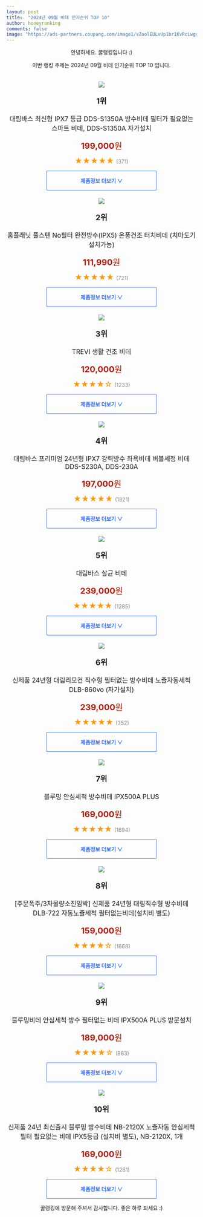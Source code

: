 ```yaml
---
layout: post
title:  "2024년 09월 비데 인기순위 TOP 10"
author: honeyranking
comments: false
image: "https://ads-partners.coupang.com/image1/vZoolEULvUp1br1KvRcLwgcJPADj9BF7Va7bNp1JFOU_cUsCQYMRNCTsqo-7iClSjnv7ItEhadt8fZk7RcAzkJRuhQlmtbKyQ8hU-tOyvTk3Jkq_pnOJEoviRk7LEdSdDzDTSEpHn_OnYpvEuI-M-VRWrviVwU3CNMH2hNhJ8seIwJtDZUwCmcsdtTGznLNHhjl0PtutHo_iJ1NSJ7V64wkYX6dDEwQEfiTJe-BhFOJX7Q9XKYW45uBBrMleAxjHkx13PjAlQUv4zsqIRvO-AY-Rs9LVEv8XAhqxj7E2tD5iExmRFXBlSJIsHxlfJjU="
---
```

<p style="text-align: center;">안녕하세요. 꿀랭킹입니다 :)</p>
<p style="text-align: center;">이번 랭킹 주제는 2024년 09월 비데 인기순위 TOP 10 입니다.</p><center><img src="https://ads-partners.coupang.com/image1/vZoolEULvUp1br1KvRcLwgcJPADj9BF7Va7bNp1JFOU_cUsCQYMRNCTsqo-7iClSjnv7ItEhadt8fZk7RcAzkJRuhQlmtbKyQ8hU-tOyvTk3Jkq_pnOJEoviRk7LEdSdDzDTSEpHn_OnYpvEuI-M-VRWrviVwU3CNMH2hNhJ8seIwJtDZUwCmcsdtTGznLNHhjl0PtutHo_iJ1NSJ7V64wkYX6dDEwQEfiTJe-BhFOJX7Q9XKYW45uBBrMleAxjHkx13PjAlQUv4zsqIRvO-AY-Rs9LVEv8XAhqxj7E2tD5iExmRFXBlSJIsHxlfJjU=" style="margin-top:20px" /></center><p style="text-align: center; font-size: 20px"><b>1위</b></p><p style="text-align: center; font-size: 17px">대림바스 최신형 IPX7 등급 DDS-S1350A 방수비데 필터가 필요없는 스마트 비데, DDS-S1350A 자가설치</p><p style="text-align: center;"><span style="color: #b61800; font-size: 22px;"><b>199,000</b>원</span></p><p style="text-align: center;"><span style="color: #ff9600; font-size: 20px;">★★★★★ </span><span style="color: #878787;">(371)</span></p><center><a href="https://link.coupang.com/re/AFFSDP?lptag=AF3899140&subid=honeyrank&pageKey=6568046110&itemId=14732807254&vendorItemId=82594017623&traceid=V0-153-c0784b1f1bcc99f9&clickBeacon=6d842d20-7078-11ef-a27f-6ad15b326c21%7E3&requestid=20240912050000726024709111&token=31850C%7CMIXED"><div style="font-size: 14px; display: inline-block; padding: 15px 90px; color: #346aff; border-radius: 2px; border: 1px solid #346aff; cursor: pointer;"><b>제품정보 더보기 &or;</b></div></a></center><center><img src="https://ads-partners.coupang.com/image1/4yeLcKWMqTR28jI14zJs1pNTMBpYjaqMMA3hRsIwsmeqkIjrLmIFwEWeZM3rTheOk8aeNOx3ZFA8ZUe7iZydV8DlZR9jBe5IwAKqelc-AjvaOGJbXzDovMI3Vukzs0TmgAbGlE8JYNizapcGjn4HdaktV1neGY6jTPM0CsZ56pArI0d3UyJsMdQDF_NxhrBYUt5Bb7uRAzeciTjr7fc0PAAJpf5cNUJx692z5JjT7ODtIUjoY_HH24tOb1dP5kyk7DMMpAxWfkMFS3VeUVRhFcl_mVT8wzA2xA==" style="margin-top:20px" /></center><p style="text-align: center; font-size: 20px"><b>2위</b></p><p style="text-align: center; font-size: 17px">홈플래닛 풀스텐 No필터 완전방수(IPX5) 온풍건조 터치비데 (치마도기 설치가능)</p><p style="text-align: center;"><span style="color: #b61800; font-size: 22px;"><b>111,990</b>원</span></p><p style="text-align: center;"><span style="color: #ff9600; font-size: 20px;">★★★★★ </span><span style="color: #878787;">(721)</span></p><center><a href="https://link.coupang.com/re/AFFSDP?lptag=AF3899140&subid=honeyrank&pageKey=5601832718&itemId=9022384062&vendorItemId=76308808900&traceid=V0-153-79f8d1be22d104e0&requestid=20240912050000726024709111&token=31850C%7CMIXED"><div style="font-size: 14px; display: inline-block; padding: 15px 90px; color: #346aff; border-radius: 2px; border: 1px solid #346aff; cursor: pointer;"><b>제품정보 더보기 &or;</b></div></a></center><center><img src="https://ads-partners.coupang.com/image1/aVJdH0Os-uaUVqzDaVgqcSri5hpO0dsgXWSCrXRiZHWgVOqkcZGLTYzAYo-BW0zPszH0r_g8C_dtAELrdV5bwaru1N9gKii8K9RdP0-4aX14uZF0w44ToEFD_mzT9PIj1zBxskQiqCgM_gvRUpd1wETMNuv4z6vgf6i8o4Dz3f0egnmcgJf1Zub8rGnNufwUFYSgjb3_oSWcQ6QE8ZMtunqMRsT-5XdDYgBeWWlM0yBkBN5p_Ok_rHiuJdllsN6LspiCBuFFRJ376Umjj3Dn56hc02beW6f3yA==" style="margin-top:20px" /></center><p style="text-align: center; font-size: 20px"><b>3위</b></p><p style="text-align: center; font-size: 17px">TREVI 생활 건조 비데</p><p style="text-align: center;"><span style="color: #b61800; font-size: 22px;"><b>120,000</b>원</span></p><p style="text-align: center;"><span style="color: #ff9600; font-size: 20px;">★★★★☆ </span><span style="color: #878787;">(1233)</span></p><center><a href="https://link.coupang.com/re/AFFSDP?lptag=AF3899140&subid=honeyrank&pageKey=8049309019&itemId=22568654586&vendorItemId=73638276888&traceid=V0-153-ebbe086c157ee665&requestid=20240912050000726024709111&token=31850C%7CMIXED"><div style="font-size: 14px; display: inline-block; padding: 15px 90px; color: #346aff; border-radius: 2px; border: 1px solid #346aff; cursor: pointer;"><b>제품정보 더보기 &or;</b></div></a></center><center><img src="https://ads-partners.coupang.com/image1/koG_UImLbDO-xy13kjQQG-DSYOYHFMIuH93jHiQN_WDg0bMX3BFV5orQEbG-GGHobZfwjTXC5jsB8uPOz1BwNPqlDf6BNMUrFboPLLiFSASWwN_9_lgwYitIvYfGuK2fME9Fg5Pw7gtWRAEuu8EIDibWGmQxd7PK2DJUijjEYGWpIPAWzAeA67jeJWPI1peAfRyk6XNZHPEOgyGN8OCY5hmU8y8wTSoB3dS12BGEG8G8FEU3VoBLUmeCpGVLk36wOj3bifYq4T6OK7Ja6m0MJC4OYKCsRc23EL1-dqySxxNi7E1PfD0_HDJwBIoFrpk=" style="margin-top:20px" /></center><p style="text-align: center; font-size: 20px"><b>4위</b></p><p style="text-align: center; font-size: 17px">대림바스 프리미엄 24년형 IPX7 강력방수 좌욕비데 버블세정 비데 DDS-S230A, DDS-230A</p><p style="text-align: center;"><span style="color: #b61800; font-size: 22px;"><b>197,000</b>원</span></p><p style="text-align: center;"><span style="color: #ff9600; font-size: 20px;">★★★★★ </span><span style="color: #878787;">(1821)</span></p><center><a href="https://link.coupang.com/re/AFFSDP?lptag=AF3899140&subid=honeyrank&pageKey=7915380675&itemId=21729708435&vendorItemId=88778889224&traceid=V0-153-1a7b0c343b5077ed&clickBeacon=6d842d20-7078-11ef-bba5-f40ee6c662e7%7E3&requestid=20240912050000726024709111&token=31850C%7CMIXED"><div style="font-size: 14px; display: inline-block; padding: 15px 90px; color: #346aff; border-radius: 2px; border: 1px solid #346aff; cursor: pointer;"><b>제품정보 더보기 &or;</b></div></a></center><center><img src="https://ads-partners.coupang.com/image1/O4yOtmhjijj9OSVvOyomUWrjucM2eEYgpAom-YUDh-eiLpRaKhSvSybEwHY8gV246HsVrIX6CnbBJqFIzvfQtru-Jc0MzLF9RQrjkfuiIFmrx-rX0H6WGYaoyY1kfi4sKoAMGIc11QyJD7qbudfV2f8wxsz0eZ6J8fOwr754kwf-jORd6LVqZwETLbmVjxJEDuDmw-fdbvwA_QRn0QhVzAROAYBsY172TJplLHrf3PLNFDaGt-vE_R5ruv1gUdRYgISfTzxte-Hb9eGWHqqSQA5bHOOduHIViW0=" style="margin-top:20px" /></center><p style="text-align: center; font-size: 20px"><b>5위</b></p><p style="text-align: center; font-size: 17px">대림바스 살균 비데</p><p style="text-align: center;"><span style="color: #b61800; font-size: 22px;"><b>239,000</b>원</span></p><p style="text-align: center;"><span style="color: #ff9600; font-size: 20px;">★★★★★ </span><span style="color: #878787;">(1285)</span></p><center><a href="https://link.coupang.com/re/AFFSDP?lptag=AF3899140&subid=honeyrank&pageKey=7723422973&itemId=20734176238&vendorItemId=89519854012&traceid=V0-153-30b7fb259908557b&requestid=20240912050000726024709111&token=31850C%7CMIXED"><div style="font-size: 14px; display: inline-block; padding: 15px 90px; color: #346aff; border-radius: 2px; border: 1px solid #346aff; cursor: pointer;"><b>제품정보 더보기 &or;</b></div></a></center><center><img src="https://ads-partners.coupang.com/image1/_6S1TqexI7juyY8__2y3zmbH0kaMKoXExre8S3SGjiFX1ftHrSRKhLBcT_ZzCzy8uITM8ZpRd_SnuTK_zIdEPF9caKcWCxFwlrpUU4VijEFA2v20NrE7DW_N9VGP7AA-owqQnO-iOPrOQfhF7xEM1j5lvdAs7i9K7brsIKhD0d1r1FUWBna8R7-ngAlM1gZjWiFrgxAf_HanDGgCkl9NsSF96j57IExGisSPvRXBmmgfRkn-IJZRGFZ9oDW7ZFCMFQ5epye1mSE-7u1xd8rf7IEOrBE5KmF7L5VZRjkfOD41mYsX2afdjIPZxslHRQ==" style="margin-top:20px" /></center><p style="text-align: center; font-size: 20px"><b>6위</b></p><p style="text-align: center; font-size: 17px">신제품 24년형 대림리모컨 직수형 필터없는 방수비데 노즐자동세척 DLB-860vo (자가설치)</p><p style="text-align: center;"><span style="color: #b61800; font-size: 22px;"><b>239,000</b>원</span></p><p style="text-align: center;"><span style="color: #ff9600; font-size: 20px;">★★★★★ </span><span style="color: #878787;">(352)</span></p><center><a href="https://link.coupang.com/re/AFFSDP?lptag=AF3899140&subid=honeyrank&pageKey=7895360668&itemId=21625326527&vendorItemId=90558245805&traceid=V0-153-c9c5511651cc9fe8&clickBeacon=6d842d20-7078-11ef-845a-5b8472eb47d4%7E3&requestid=20240912050000726024709111&token=31850C%7CMIXED"><div style="font-size: 14px; display: inline-block; padding: 15px 90px; color: #346aff; border-radius: 2px; border: 1px solid #346aff; cursor: pointer;"><b>제품정보 더보기 &or;</b></div></a></center><center><img src="https://ads-partners.coupang.com/image1/FWrfrb6WybHou_TdFS20ZXMghAtCIq9574whZjmmjukOSsM_TIbQN8_4hCEDZu44gK6MLk2u0cAxiFdljQ3y7C-eZIfp3LDhdQI4_YZOzOMdFUNLK2kk8-vtGQlzSm4sUe9yjCvpm2FHtL7-qcJdtY0nLKNUGk2g8Ks5PcGfCn2ZyDWMJ6O4AtUYsEZV-2VmdHUs2yeR9LX1QJ384G63qebJstPDZt2BcYVyiimI_8jXIzyVr5iqQ5zgknL-4Q8DHrfknkGjF5rjcNkSc40OZjiYaURN_P6z9WE=" style="margin-top:20px" /></center><p style="text-align: center; font-size: 20px"><b>7위</b></p><p style="text-align: center; font-size: 17px">블루밍 안심세척 방수비데 IPX500A PLUS</p><p style="text-align: center;"><span style="color: #b61800; font-size: 22px;"><b>169,000</b>원</span></p><p style="text-align: center;"><span style="color: #ff9600; font-size: 20px;">★★★★★ </span><span style="color: #878787;">(1694)</span></p><center><a href="https://link.coupang.com/re/AFFSDP?lptag=AF3899140&subid=honeyrank&pageKey=5455506230&itemId=8337256071&vendorItemId=75625078264&traceid=V0-153-fdb6297dd06742bc&requestid=20240912050000726024709111&token=31850C%7CMIXED"><div style="font-size: 14px; display: inline-block; padding: 15px 90px; color: #346aff; border-radius: 2px; border: 1px solid #346aff; cursor: pointer;"><b>제품정보 더보기 &or;</b></div></a></center><center><img src="https://ads-partners.coupang.com/image1/DsBDNDXX6N7W0Je7DodhpYoXCLDsYehwHd-tWJoyjHNcRP3fmQ2efXey5GKsqstx0pH73amMfRp5l7Jvt6JU_BvhUiA3CjdR281EypPH9UkrcvXN35w09VoylT6XX5zp6mb-VeILFGh7bNCLEIea60Y5D1AKdGqCkHWI5cZLDsS4vtFxl6lOsVXtL2v0Dua-kb7s5nVf3UGw0zPGt7KJcz9ZlPslzbPz6KyUnwJeIv8LCONI87BJ9LOOGAT2ILVgn__F5DGyq-9jXLcR17j9nFva-xCMTV2jevsy0Ri4yB1jhTgHWv6OQRvfG0y-hNIQ" style="margin-top:20px" /></center><p style="text-align: center; font-size: 20px"><b>8위</b></p><p style="text-align: center; font-size: 17px">[주문폭주/3차물량소진임박] 신제품 24년형 대림직수형 방수비데 DLB-722 자동노즐세척 필터없는비데(설치비 별도)</p><p style="text-align: center;"><span style="color: #b61800; font-size: 22px;"><b>159,000</b>원</span></p><p style="text-align: center;"><span style="color: #ff9600; font-size: 20px;">★★★★☆ </span><span style="color: #878787;">(1668)</span></p><center><a href="https://link.coupang.com/re/AFFSDP?lptag=AF3899140&subid=honeyrank&pageKey=7969624324&itemId=22068558168&vendorItemId=89116265707&traceid=V0-153-f9babfe7db44173e&clickBeacon=6d842d20-7078-11ef-ba17-7ce22c84a072%7E3&requestid=20240912050000726024709111&token=31850C%7CMIXED"><div style="font-size: 14px; display: inline-block; padding: 15px 90px; color: #346aff; border-radius: 2px; border: 1px solid #346aff; cursor: pointer;"><b>제품정보 더보기 &or;</b></div></a></center><center><img src="https://ads-partners.coupang.com/image1/_qY2FZMaEstCNHOO_on3neouxL7tsSzeF1ew_LaCYZ07Km0vreqk-6ZW0-FamrctWQN_ujnw_JTbJs0s5vpl94JxHk1uROM-NxMKhlO6-kAGNyCZUQ4Tbgy9qSo-q1eRaFbFL8AcPh0F7ScIsF3Ru59MMI7ohMfNh8UlfCVFz0b2pJBnwi9U_-tHdL66JrmRiHcJql7U6g-OSVE1xIJHkKBDEOf1sxkwwjAFgwaL5LLHTVVDf4rb6dPivKbpu5IrcrhQ9x-kcuj9qyBemrsUQ3tWMsWRt1QmXPsC" style="margin-top:20px" /></center><p style="text-align: center; font-size: 20px"><b>9위</b></p><p style="text-align: center; font-size: 17px">블루밍비데 안심세척 방수 필터없는 비데 IPX500A PLUS 방문설치</p><p style="text-align: center;"><span style="color: #b61800; font-size: 22px;"><b>189,000</b>원</span></p><p style="text-align: center;"><span style="color: #ff9600; font-size: 20px;">★★★★☆ </span><span style="color: #878787;">(863)</span></p><center><a href="https://link.coupang.com/re/AFFSDP?lptag=AF3899140&subid=honeyrank&pageKey=5455506230&itemId=19248115350&vendorItemId=86363935612&traceid=V0-153-fdb6297dd06742bc&requestid=20240912050000726024709111&token=31850C%7CMIXED"><div style="font-size: 14px; display: inline-block; padding: 15px 90px; color: #346aff; border-radius: 2px; border: 1px solid #346aff; cursor: pointer;"><b>제품정보 더보기 &or;</b></div></a></center><center><img src="https://ads-partners.coupang.com/image1/GXlEPCLlcRQcRdiiGcY4XLkg4M-E5qvPPL7DTwd-2zEwCSRUfbgFmQ-zskuP1mEZBqiRRM9ZFtWtDKSY6IZrbTrmXg6E5hmX_IvMkMTnTK3qq7X9arcuHS5QW0rLSPCF90dcKspT5yFxTEZv4B3vBjrSNAs1knclGmHQjx-tWv7-qLiuA3-DxKmN2wb-mmFTmsAGGTi25sL3x2jEdfHBz2o15ubW8X2h4AfEUKgqOuFLCpV76n0mes8OckWXSZXOLI6aA6L41-2R7X00smFDdlbgC-0EgFnrpSvhi-ojHj7FyCsJbVJuriOHtzRcHPY=" style="margin-top:20px" /></center><p style="text-align: center; font-size: 20px"><b>10위</b></p><p style="text-align: center; font-size: 17px">신제품 24년 최신출시 블루밍 방수비데 NB-2120X 노즐자동 안심세척 필터 필요없는 비데 IPX5등급 (설치비 별도), NB-2120X, 1개</p><p style="text-align: center;"><span style="color: #b61800; font-size: 22px;"><b>169,000</b>원</span></p><p style="text-align: center;"><span style="color: #ff9600; font-size: 20px;">★★★★☆ </span><span style="color: #878787;">(1261)</span></p><center><a href="https://link.coupang.com/re/AFFSDP?lptag=AF3899140&subid=honeyrank&pageKey=5643032044&itemId=9210113086&vendorItemId=86418300426&traceid=V0-153-fb7e287ebe3085eb&clickBeacon=6d842d20-7078-11ef-a951-786f7dd21cbd%7E3&requestid=20240912050000726024709111&token=31850C%7CMIXED"><div style="font-size: 14px; display: inline-block; padding: 15px 90px; color: #346aff; border-radius: 2px; border: 1px solid #346aff; cursor: pointer;"><b>제품정보 더보기 &or;</b></div></a></center><p style="text-align: center;">꿀랭킹에 방문해 주셔서 감사합니다. 좋은 하루 되세요 :)</p>